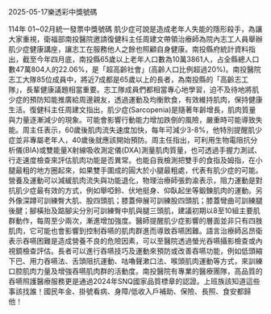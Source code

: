 
2025-05-17樂透彩中獎號碼

                                
114年 01~02月統一發票中獎號碼
                             肌少症可說是造成老年人失能的隱形殺手，為讓大家重視，衛福部南投醫院邀請復健科主任周建文帶領治療師為院內志工人員舉辦肌少症健康講座，讓志工在服務他人之餘也照顧自身健康。南投縣府統計資料指出，截至今年四月底，南投縣65歲以上老年人口數為10萬3861人，占全縣總人口數47萬804人的22.06%，是「超高齡社會」(高齡人口比例超過20%)。南投醫院志工大隊85位成員中，將近7成都是65歲以上的長者，為南投縣的「高齡志工隊」，長輩健康議題相當重要。志工隊成員們都相當專心地學習，迫不及待地將肌少症的預防知能推廣給周邊親友，透過運動及均衡飲食，有效維持肌肉，保持健康生活。復健科主任周建文指出，肌少症(Sarcopenia)是隨著年齡增長，肌肉質量與力量逐漸減少的現象。可能會影響行動能力增加跌倒的風險，嚴重時可能導致失能。周主任表示，60歲後肌肉流失速度加快，每年可減少3-8%，他特別提醒肌少症並非專屬老年人，40歲後就應該開始預防。周主任指出，可利用生物電阻抗分析儀(BIA)或雙能量X射線吸收測定儀(DXA)測量肌肉質量，也可透過手握力測試、行走速度檢查來評估肌肉功能是否異常。也能自我檢測把雙手的食指及姆指，在小腿最粗的地方圈起來，如果雙手圍成的圓大於小腿最粗處，代表有肌少症的可能。營養及運動可以減緩肌肉流失與功能退化，物理治療師張鈞渝表示，阻力運動是對抗肌少症最有效的方式，例如舉啞鈴、伏地挺身、仰臥起坐等鍛鍊肌肉的運動。另外像深蹲可訓練臀大肌、股四頭肌；膝蓋伸展可訓練股四頭肌；膝蓋彎曲可訓練腿後腱；腳橫抬及踮腳尖分別可訓練臀中肌與腿三頭肌，建議初期以8至10組主要肌群動作，每周至少兩次，漸進增加強度。醫師提醒肌少症影響的層面並非只有四肢肌肉，它可能也會影響到控制吞嚥的肌肉群進而導致吞嚥困難。語言治療師呂昂衛表示吞嚥困難是造成營養不良的危險因素，可以至醫院透過螢光吞嚥攝影檢查或內視鏡檢查評估。長者可以進行吞嚥技巧及運動來預防或改善吞嚥功能，例如低頭縮下巴、用力吞嚥法、舌頭阻抗運動、咕嚕聲漱口法、喉頭肌肉運動等方式，來訓練口腔肌肉力量及增強吞嚥肌肉群的活動度。南投醫院有專業的醫療團隊，高品質的吞嚥照護醫療服務更是通過2024年SNQ國家品質標章的認證。上班族該知道這些事該找誰！國民年金、掛號看病、身障/低收入戶補助、保險、長照、食安都歸他！